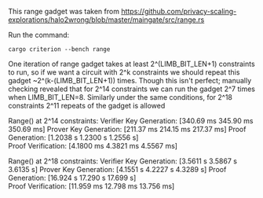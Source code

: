 This range gadget was taken from https://github.com/privacy-scaling-explorations/halo2wrong/blob/master/maingate/src/range.rs

Run the command:

`cargo criterion --bench range`

One iteration of range gadget takes at least 2^(LIMB_BIT_LEN+1) constraints to run, so if we want a circuit
with 2^k constraints we should repeat this gadget ~2^(k-(LIMB_BIT_LEN+1)) times. Though this isn't perfect;
manually checking revealed that for 2^14 constraints we can run the gadget 2^7 times when LIMB_BIT_LEN=8.
Similarly under the same conditions, for 2^18 constraints 2^11 repeats of the gadget is allowed

Range() at 2^14 constraints:
Verifier Key Generation:   [340.69 ms 345.90 ms 350.69 ms]
Prover Key Generation:     [211.37 ms 214.15 ms 217.37 ms]
Proof Generation:          [1.2038 s 1.2300 s 1.2556 s]   
Proof Verification:        [4.1800 ms 4.3821 ms 4.5567 ms]  

Range() at 2^18 constraints:
Verifier Key Generation:   [3.5611 s 3.5867 s 3.6135 s]
Prover Key Generation:     [4.1551 s 4.2227 s 4.3289 s]
Proof Generation:          [16.924 s 17.290 s 17.699 s]   
Proof Verification:        [11.959 ms 12.798 ms 13.756 ms] 